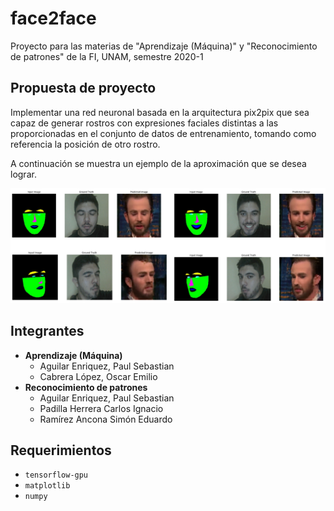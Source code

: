 # face2face

Proyecto para las materias de "Aprendizaje (Máquina)" y "Reconocimiento de
patrones" de la FI, UNAM, semestre 2020-1

## Propuesta de proyecto

Implementar una red neuronal basada en la arquitectura pix2pix que sea capaz de
generar rostros con expresiones faciales distintas a las proporcionadas en el
conjunto de datos de entrenamiento, tomando como referencia la posición de otro
rostro.

A continuación se muestra un ejemplo de la aproximación que se desea lograr.

![./imgs/f2f_example.png](./imgs/f2f_example.png)

## Integrantes

- **Aprendizaje (Máquina)**
  - Aguilar Enriquez, Paul Sebastian
  - Cabrera López, Oscar Emilio
- **Reconocimiento de patrones**
  - Aguilar Enriquez, Paul Sebastian
  - Padilla Herrera Carlos Ignacio
  - Ramírez Ancona Simón Eduardo

## Requerimientos

- `tensorflow-gpu`
- `matplotlib`
- `numpy`
